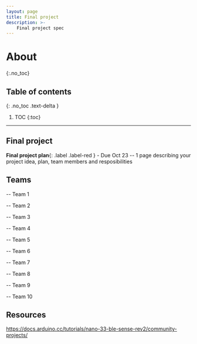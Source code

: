 ```yaml
---
layout: page
title: Final project
description: >-
    Final project spec
---
```


# About
{:.no_toc}

## Table of contents
{: .no_toc .text-delta }

1. TOC
{:toc}

---

## Final project 

**Final project plan**{: .label .label-red } - Due Oct 23
-- 1 page describing your project idea, plan, team members and resposibilities

## Teams 

-- Team 1

-- Team 2 

-- Team 3

-- Team 4

-- Team 5 

-- Team 6

-- Team 7

-- Team 8 

-- Team 9

-- Team 10

## Resources 

https://docs.arduino.cc/tutorials/nano-33-ble-sense-rev2/community-projects/


